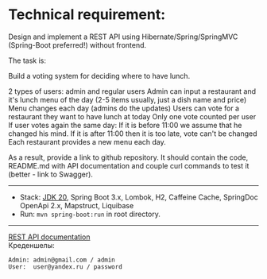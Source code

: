 Technical requirement:
===============================
Design and implement a REST API using Hibernate/Spring/SpringMVC (Spring-Boot preferred!) without frontend.

The task is:

Build a voting system for deciding where to have lunch.

2 types of users: admin and regular users
Admin can input a restaurant and it's lunch menu of the day (2-5 items usually, just a dish name and price)
Menu changes each day (admins do the updates)
Users can vote for a restaurant they want to have lunch at today
Only one vote counted per user
If user votes again the same day:
If it is before 11:00 we assume that he changed his mind.
If it is after 11:00 then it is too late, vote can't be changed
Each restaurant provides a new menu each day.

As a result, provide a link to github repository. It should contain the code, README.md with API documentation and couple curl commands to test it (better - link to Swagger).

-------------------------------------------------------------
- Stack: [JDK 20](http://jdk.java.net/20/), Spring Boot 3.x, Lombok, H2, Caffeine Cache, SpringDoc OpenApi 2.x, Mapstruct, Liquibase
- Run: `mvn spring-boot:run` in root directory.
-----------------------------------------------------
[REST API documentation](http://localhost:8080/swagger-ui/index.html)  
Креденшелы:
```
Admin: admin@gmail.com / admin
User:  user@yandex.ru / password
```
